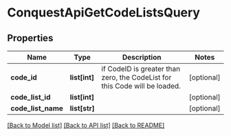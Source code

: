 # ConquestApiGetCodeListsQuery

## Properties
Name | Type | Description | Notes
------------ | ------------- | ------------- | -------------
**code_id** | **list[int]** | if CodeID is greater than zero, the CodeList for this Code will be loaded. | [optional] 
**code_list_id** | **list[int]** |  | [optional] 
**code_list_name** | **list[str]** |  | [optional] 

[[Back to Model list]](../README.md#documentation-for-models) [[Back to API list]](../README.md#documentation-for-api-endpoints) [[Back to README]](../README.md)


